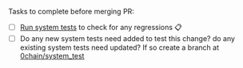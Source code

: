 Tasks to complete before merging PR:
- [ ] [Run system tests](https://github.com/0chain/0chain/actions/workflows/system_tests.yml) to check for any regressions :clipboard:
- [ ]  Do any new system tests need added to test this change? do any existing system tests need updated? If so create a branch at [0chain/system_test](https://github.com/0chain/system_test)